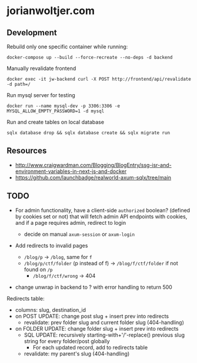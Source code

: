 # jorianwoltjer.com

## Development

Rebuild only one specific container while running:

```Shell
docker-compose up --build --force-recreate --no-deps -d backend
```

Manually revalidate frontend

```Shell
docker exec -it jw-backend curl -X POST http://frontend/api/revalidate -d path=/
```

Run mysql server for testing

```Shell
docker run --name mysql-dev -p 3306:3306 -e MYSQL_ALLOW_EMPTY_PASSWORD=1 -d mysql
```

Run and create tables on local database

```Shell
sqlx database drop && sqlx database create && sqlx migrate run
```

## Resources

* http://www.craigwardman.com/Blogging/BlogEntry/ssg-isr-and-environment-variables-in-next-js-and-docker
* https://github.com/launchbadge/realworld-axum-sqlx/tree/main

## TODO

* For admin functionality, have a client-side `authorized` boolean? (defined by cookies set or not) that will fetch admin API endpoints with cookies, and if a page requires admin, redirect to login
  * decide on manual `axum-session` or `axum-login`

* Add redirects to invalid pages
  * `/blog/p` -> `/blog`, same for `f`
  * `/blog/p/ctf/folder` (p instead of f) -> `/blog/f/ctf/folder` if not found on `/p`
    * `/blog/f/ctf/wrong` -> 404

* change unwrap in backend to ? with error handling to return 500

Redirects table:
- columns: slug, destination_id
- on POST UPDATE: change post slug + insert prev into redirects
	- revalidate: prev folder slug and current folder slug (404-handling)
- on FOLDER UPDATE: change folder slug + insert prev into redirects
  - SQL UPDATE: recursively starting-with+'/'-replace() previous slug string for every folder/post globally
    - For each updated record, add to redirects table
  - revalidate: my parent's slug (404-handling)
